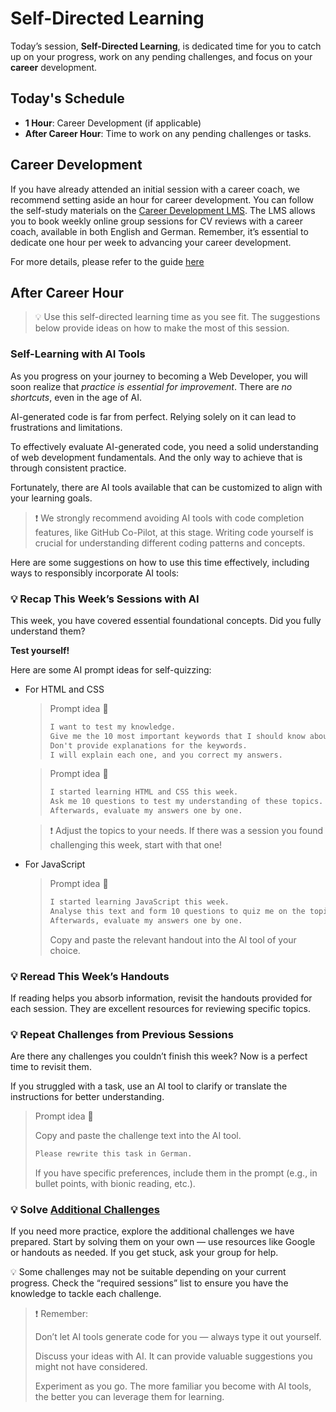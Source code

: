# Self-Directed Learning

Today’s session, **Self-Directed Learning**, is dedicated time for you to catch up on your progress, work on any pending challenges, and focus on your **career** development.
## Today's Schedule

- **1 Hour**: Career Development (if applicable)
- **After Career Hour**: Time to work on any pending challenges or tasks.

## Career Development

If you have already attended an initial session with a career coach, we recommend setting aside an hour for career development. You can follow the self-study materials on the [Career Development LMS](https://neue-fische-classroom-h5kn30b1st.mymemberspot.de/library). The LMS allows you to book weekly online group sessions for CV reviews with a career coach, available in both English and German. Remember, it’s essential to dedicate one hour per week to advancing your career development.

For more details, please refer to the guide [here](./assets/careers.md)

## After Career Hour

> 💡 Use this self-directed learning time as you see fit. The suggestions below provide ideas on how to make the most of this session.

### Self-Learning with AI Tools

As you progress on your journey to becoming a Web Developer, you will soon realize that _practice is essential for improvement_. There are _no shortcuts_, even in the age of AI.

AI-generated code is far from perfect. Relying solely on it can lead to frustrations and limitations.

To effectively evaluate AI-generated code, you need a solid understanding of web development fundamentals. And the only way to achieve that is through consistent practice.

Fortunately, there are AI tools available that can be customized to align with your learning goals.

> ❗️ We strongly recommend avoiding AI tools with code completion features, like GitHub Co-Pilot, at this stage. Writing code yourself is crucial for understanding different coding patterns and concepts.

Here are some suggestions on how to use this time effectively, including ways to responsibly incorporate AI tools:

### 💡 Recap This Week’s Sessions with AI

This week, you have covered essential foundational concepts. Did you fully understand them?

**Test yourself!**

Here are some AI prompt ideas for self-quizzing:

- For HTML and CSS

  > Prompt idea 🤖
  >
  > ```md
  > I want to test my knowledge.
  > Give me the 10 most important keywords that I should know about CSS Flexbox.
  > Don't provide explanations for the keywords.
  > I will explain each one, and you correct my answers.
  > ```

  > Prompt idea 🤖
  >
  > ```md
  > I started learning HTML and CSS this week.
  > Ask me 10 questions to test my understanding of these topics.
  > Afterwards, evaluate my answers one by one.
  > ```

  > ❗️ Adjust the topics to your needs. If there was a session you found challenging this week, start with that one!

- For JavaScript

  > Prompt idea 🤖
  >
  > ```md
  > I started learning JavaScript this week.
  > Analyse this text and form 10 questions to quiz me on the topics covered.
  > Afterwards, evaluate my answers one by one.
  > ```
  >
  > Copy and paste the relevant handout into the AI tool of your choice.

### 💡 Reread This Week’s Handouts

If reading helps you absorb information, revisit the handouts provided for each session.
They are excellent resources for reviewing specific topics.

### 💡 Repeat Challenges from Previous Sessions

Are there any challenges you couldn’t finish this week? Now is a perfect time to revisit them.

If you struggled with a task, use an AI tool to clarify or translate the instructions for better understanding.

> Prompt idea 🤖
>
> Copy and paste the challenge text into the AI tool.
>
> ```md
> Please rewrite this task in German.
> ```
>
> If you have specific preferences, include them in the prompt (e.g., in bullet points, with bionic reading, etc.).

### 💡 Solve [Additional Challenges](./assets/additional-challenges.md)

If you need more practice, explore the additional challenges we have prepared. Start by solving them on your own — use resources like Google or handouts as needed. If you get stuck, ask your group for help.

💡 Some challenges may not be suitable depending on your current progress. Check the “required sessions” list to ensure you have the knowledge to tackle each challenge.

> ❗️ Remember:
>
> Don’t let AI tools generate code for you — always type it out yourself.
>
> Discuss your ideas with AI. It can provide valuable suggestions you might not have considered.
>
> Experiment as you go. The more familiar you become with AI tools, the better you can leverage them for learning.
